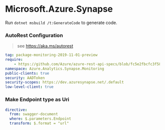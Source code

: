 # Microsoft.Azure.Synapse

Run `dotnet msbuild /t:GenerateCode` to generate code.

### AutoRest Configuration
> see https://aka.ms/autorest

``` yaml
tag: package-monitoring-2019-11-01-preview
require:
    - https://github.com/Azure/azure-rest-api-specs/blob/fc5e2fbcfc3f585d38bdb1c513ce1ad2c570cf3d/specification/synapse/data-plane/readme.md
namespace: Azure.Analytics.Synapse.Monitoring
public-clients: true
security: AADToken
security-scopes: https://dev.azuresynapse.net/.default
low-level-client: true
```

### Make Endpoint type as Uri

``` yaml
directive:
  from: swagger-document
  where: $.parameters.Endpoint
  transform: $.format = "url"
```
